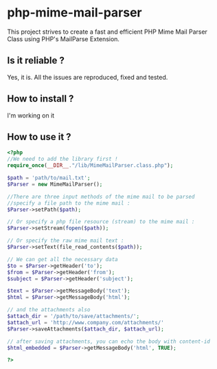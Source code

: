 php-mime-mail-parser
====================

This project strives to create a fast and efficient PHP Mime Mail Parser Class using PHP's MailParse Extension.

## Is it reliable ?

Yes, it is. 
All the issues are reproduced, fixed and tested.

## How to install ?

I'm working on it

## How to use it ?

```php
<?php
//We need to add the library first !
require_once(__DIR__."/lib/MimeMailParser.class.php");

$path = 'path/to/mail.txt';
$Parser = new MimeMailParser();

//There are three input methods of the mime mail to be parsed
//specify a file path to the mime mail :
$Parser->setPath($path); 

// Or specify a php file resource (stream) to the mime mail :
$Parser->setStream(fopen($path));

// Or specify the raw mime mail text :
$Parser->setText(file_read_contents($path));

// We can get all the necessary data
$to = $Parser->getHeader('to');
$from = $Parser->getHeader('from');
$subject = $Parser->getHeader('subject');

$text = $Parser->getMessageBody('text');
$html = $Parser->getMessageBody('html');

// and the attachments also
$attach_dir = '/path/to/save/attachments/';
$attach_url = 'http://www.company.com/attachments/'
$Parser->saveAttachments($attach_dir, $attach_url);

// after saving attachments, you can echo the body with content-id
$html_embedded = $Parser->getMessageBody('html', TRUE);

?>
```

